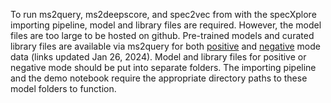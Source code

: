 To run ms2query, ms2deepscore, and spec2vec from with the specXplore importing pipeline, model and library files are required. However, the model files are too large to be hosted on github. Pre-trained models and curated library files are available via ms2query for both [positive](https://zenodo.org/records/10527997) and [negative](https://zenodo.org/records/10528030) mode data (links updated Jan 26, 2024). Model and library files for positive or negative mode should be put into separate folders. The importing pipeline and the demo notebook require the appropriate directory paths to these model folders to function.